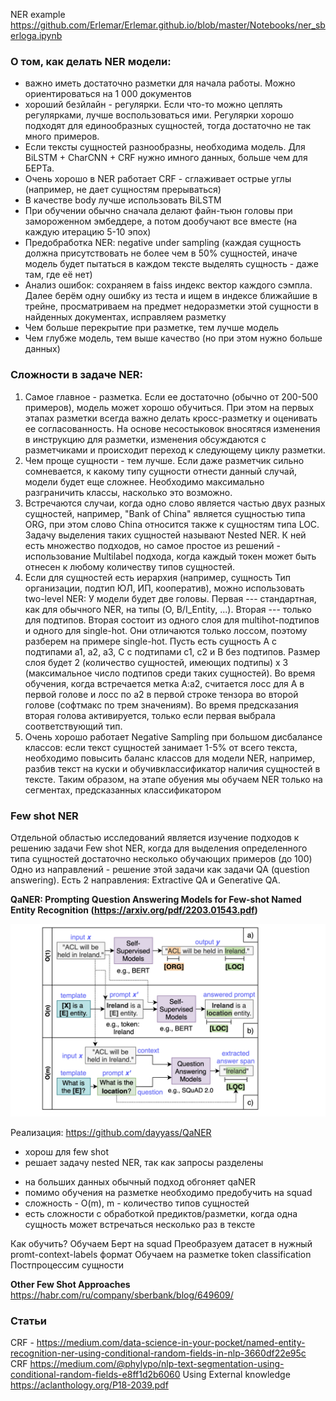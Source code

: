 
NER example https://github.com/Erlemar/Erlemar.github.io/blob/master/Notebooks/ner_sberloga.ipynb

### О том, как делать NER модели:
- важно иметь достаточно разметки для начала работы. Можно ориентироваться на 1 000 документов
- хороший безйлайн - регулярки. Если что-то можно цеплять регулярками, лучше воспользоваться ими. Регулярки хорошо подходят для единообразных сущностей, тогда достаточно не так много примеров.
- Если тексты сущностей разнообразны, необходима модель. Для BiLSTM + CharCNN + CRF нужно имного данных, больше чем для БЕРТа.
- Очень хорошо в NER работает CRF - сглаживает острые углы (например, не дает сущностям прерываться)
- В качестве body лучше использовать BiLSTM
- При обучении обычно сначала делают файн-тьюн головы при замороженном эмбеддере, а потом дообучают все вместе (на каждую итерацию 5-10 эпох)
- Предобработка NER: negative under sampling (каждая сущность должна присутствовать не более чем в 50% сущностей, иначе модель будет пытаться в каждом тексте выделять сущность - даже там, где её нет)
- Анализ ошибок: сохраняем в faiss индекс вектор каждого сэмпла. Далее берём одну ошибку из теста и ищем в индексе ближайшие в трейне, просматриваем на предмет недоразметки этой сущности в найденных документах, исправляем разметку
- Чем больше перекрытие при разметке, тем лучше модель
- Чем глубже модель, тем выше качество (но при этом нужно больше данных)

### Сложности в задаче NER:
1. Самое главное - разметка. Если ее достаточно (обычно от 200-500 примеров), модель может хорошо обучиться. При этом на первых этапах разметки всегда важно делать кросс-разметку и оценивать ее согласованность. На основе несостыковок вносятяся изменения в инструкцию для разметки, изменения обсуждаются с разметчиками и происходит переход к следующему циклу разметки.
2. Чем проще сущности - тем лучше. Если даже разметчик сильно сомневается, к какому типу сущности отнести данный случай, модели будет еще сложнее. Необходимо максимально разграничить классы, насколько это возможно.
3. Встречаются случаи, когда одно слово является частью двух разных сущностей, например, "Bank of China" является сущностью типа ORG, при этом слово China относится также к сущностям типа LOC. Задачу выделения таких сущностей называют Nested NER. К ней есть множество подходов, но самое простое из решений - использование Multilabel подхода, когда каждый токен может быть отнесен к любому количеству типов сущностей.
4. Если для сущностей есть иерархия (например, сущность Тип организации, подтип ЮЛ, ИП, кооператив), можно использовать two-level NER: У модели будет две головы. Первая --- стандартная, как для обычного NER, на типы (O, B/I_Entity, ...). Вторая --- только для подтипов. Вторая состоит из одного слоя для multihot-подтипов и одного для single-hot. Они отличаются только лоссом, поэтому разберем на примере single-hot. Пусть есть сущность A с подтипами a1, a2, a3, C с подтипами c1, c2 и B без подтипов. Размер слоя будет 2 (количество сущностей, имеющих подтипы) x 3 (максимальное число подтипов среди таких сущностей). Во время обучения, когда встречается метка A:a2, считается лосс для A в первой голове и лосс по a2 в первой строке тензора во второй голове (софтмакс по трем значениям). Во время предсказания вторая голова активируется, только если первая выбрала соответствующий тип.
5. Очень хорошо работает Negative Sampling при большом дисбалансе классов: если текст сущностей занимает 1-5% от всего текста, необходимо повысить баланс классов для модели NER, например, разбив текст на куски и обучивклассификатор наличия сущностей в тексте. Таким образом, на этапе обуения мы обучаем NER только на сегментах, предсказанных классификатором

### Few shot NER
Отдельной областью исследований является изучение подходов к решению задачи Few shot NER, когда для выделения определенного типа сущностей достаточно несколько обучающих примеров (до 100)
Одно из направлений - решение этой задачи как задачи QA (question answering).
Есть 2 направления: Extractive QA и Generative QA.

<b> QaNER: Prompting Question Answering Models for Few-shot Named Entity Recognition (https://arxiv.org/pdf/2203.01543.pdf) </b>

![QaNER](pics/qaner.png "QaNER")

Реализация: https://github.com/dayyass/QaNER
+ хорош для few shot
+ решает задачу nested NER, так как запросы разделены
- на больших данных обычный подход обгоняет qaNER
- помимо обучения на разметке необходимо предобучить на squad
- сложность - O(m), m - количество типов сущностей
- есть сложности с обработкой предиктов/разметки, когда одна сущность может встречаться несколько раз в тексте

Как обучить? 
Обучаем Берт на squad
Преобразуем датасет в нужный promt-context-labels формат
Обучаем на разметке token classification
Постпроцессим сущности

<b> Other Few Shot Approaches </b>
https://habr.com/ru/company/sberbank/blog/649609/

### Статьи
CRF - https://medium.com/data-science-in-your-pocket/named-entity-recognition-ner-using-conditional-random-fields-in-nlp-3660df22e95c
CRF https://medium.com/@phylypo/nlp-text-segmentation-using-conditional-random-fields-e8ff1d2b6060
Using External knowledge https://aclanthology.org/P18-2039.pdf
